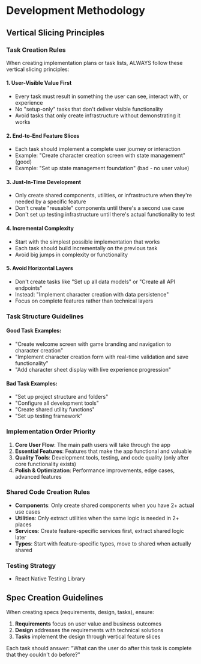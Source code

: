 # Development Methodology

## Vertical Slicing Principles

### Task Creation Rules

When creating implementation plans or task lists, ALWAYS follow these vertical slicing principles:

#### 1. User-Visible Value First

- Every task must result in something the user can see, interact with, or experience
- No "setup-only" tasks that don't deliver visible functionality
- Avoid tasks that only create infrastructure without demonstrating it works

#### 2. End-to-End Feature Slices

- Each task should implement a complete user journey or interaction
- Example: "Create character creation screen with state management" (good)
- Example: "Set up state management foundation" (bad - no user value)

#### 3. Just-In-Time Development

- Only create shared components, utilities, or infrastructure when they're needed by a specific feature
- Don't create "reusable" components until there's a second use case
- Don't set up testing infrastructure until there's actual functionality to test

#### 4. Incremental Complexity

- Start with the simplest possible implementation that works
- Each task should build incrementally on the previous task
- Avoid big jumps in complexity or functionality

#### 5. Avoid Horizontal Layers

- Don't create tasks like "Set up all data models" or "Create all API endpoints"
- Instead: "Implement character creation with data persistence"
- Focus on complete features rather than technical layers

### Task Structure Guidelines

#### Good Task Examples:

- "Create welcome screen with game branding and navigation to character creation"
- "Implement character creation form with real-time validation and save functionality"
- "Add character sheet display with live experience progression"

#### Bad Task Examples:

- "Set up project structure and folders"
- "Configure all development tools"
- "Create shared utility functions"
- "Set up testing framework"

### Implementation Order Priority

1. **Core User Flow**: The main path users will take through the app
2. **Essential Features**: Features that make the app functional and valuable
3. **Quality Tools**: Development tools, testing, and code quality (only after core functionality exists)
4. **Polish & Optimization**: Performance improvements, edge cases, advanced features

### Shared Code Creation Rules

- **Components**: Only create shared components when you have 2+ actual use cases
- **Utilities**: Only extract utilities when the same logic is needed in 2+ places
- **Services**: Create feature-specific services first, extract shared logic later
- **Types**: Start with feature-specific types, move to shared when actually shared

### Testing Strategy

- React Native Testing Library

## Spec Creation Guidelines

When creating specs (requirements, design, tasks), ensure:

1. **Requirements** focus on user value and business outcomes
2. **Design** addresses the requirements with technical solutions
3. **Tasks** implement the design through vertical feature slices

Each task should answer: "What can the user do after this task is complete that they couldn't do before?"
